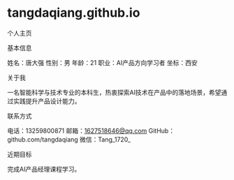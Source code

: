 # tangdaqiang.github.io
个人主页
 
基本信息
 
姓名：唐大强
性别：男
年龄：21
职业：AI产品方向学习者
坐标：西安
 
关于我
 
一名智能科学与技术专业的本科生，热衷探索AI技术在产品中的落地场景，希望通过实践提升产品设计能力。
 
联系方式

电话：13259800871
邮箱：1627518646@qq.com
GitHub：github.com/tangdaqiang
微信：Tang_1720_
 
近期目标
 
完成AI产品经理课程学习。

